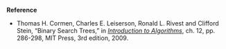 **Reference**

- Thomas H. Cormen, Charles E. Leiserson, Ronald L. Rivest and Clifford Stein, “Binary Search Trees,” in *[Introduction to Algorithms](http://www.amazon.com/Introduction-Algorithms-3rd-Edition-Press/dp/0262033844)*, ch. 12, pp. 286-298, MIT Press, 3rd edition, 2009.
